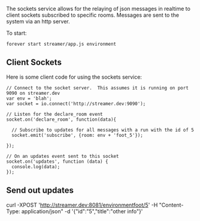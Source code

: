 The sockets service allows for the relaying of json messages in realtime to client sockets subscribed to specific rooms.  Messages are sent to the system via an http server.


To start:

    forever start streamer/app.js environment
    
## Client Sockets

Here is some client code for using the sockets service:

    // Connect to the socket server.  This assumes it is running on port 9090 on streamer.dev
    var env = 'blah';
    var socket = io.connect('http://streamer.dev:9090');

    // Listen for the declare_room event
    socket.on('declare_room', function(data){

      // Subscribe to updates for all messages with a run with the id of 5
      socket.emit('subscribe', {room: env + 'foot_5'});

    });

    // On an updates event sent to this socket
    socket.on('updates', function (data) {
      console.log(data);
    });
    
## Send out updates

   curl -XPOST 'http://streamer.dev:8081/environmentfoot/5' -H "Content-Type: application/json" -d '{"id":"5","title":"other info"}'
